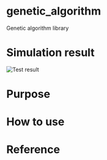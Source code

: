 # genetic_algorithm
Genetic algorithm library

# Simulation result
![Test result](https://github.com/jyKim-97/genetic_algorithm/blob/main/test_out.gif)

# Purpose

# How to use

# Reference
